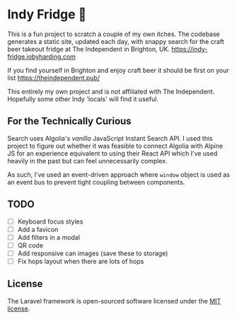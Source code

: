 # Indy Fridge 🍻

This is a fun project to scratch a couple of my own itches.
The codebase generates a static site, updated each day, with
snappy search for the craft beer takeout fridge at The Independent
in Brighton, UK. https://indy-fridge.jobyharding.com

If you find yourself in Brighton and enjoy craft beer it should
be first on your list https://theindependent.pub/

This entirely my own project and is not affiliated with The Independent.
Hopefully some other Indy 'locals' will find it useful.

## For the Technically Curious

Search uses Algolia's *vanilla* JavaScript Instant Search API.
I used this project to figure out whether it was feasible to
connect Algolia with Alpine JS for an experience equivalent to
using their React API which I've used heavily in the past but
can feel unnecessarily complex.

As such, I've used an event-driven approach where `window` object is
used as an event bus to prevent tight coupling between components.

## TODO
- [ ] Keyboard focus styles
- [ ] Add a favicon
- [ ] Add filters in a modal
- [ ] QR code
- [ ] Add responsive can images (save these to storage)
- [ ] Fix hops layout when there are lots of hops

## License

The Laravel framework is open-sourced software licensed under the [MIT license](https://opensource.org/licenses/MIT).
